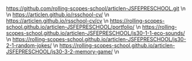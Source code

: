 https://github.com/rolling-scopes-school/articlen-JSFEPRESCHOOL.git \n \n
https://articlen.github.io/rsschool-cv/ \n
https://articlen.github.io/rsschool-cv/cv \n
https://rolling-scopes-school.github.io/articlen-JSFEPRESCHOOL/portfolio/ \n
https://rolling-scopes-school.github.io/articlen-JSFEPRESCHOOL/js30-1-1-eco-sounds/ \n
https://rolling-scopes-school.github.io/articlen-JSFEPRESCHOOL/js30-2-1-random-jokes/ \n
https://rolling-scopes-school.github.io/articlen-JSFEPRESCHOOL/js30-3-2-memory-game/ \n



